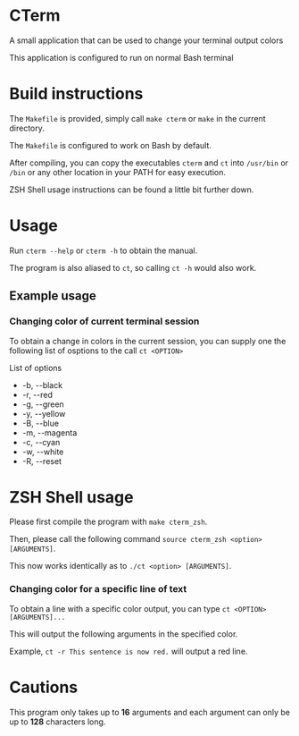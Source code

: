 # CTerm

A small application that can be used to change your terminal output colors

This application is configured to run on normal Bash terminal

# Build instructions

The `Makefile` is provided, simply call `make cterm` or `make` in the current directory. 

The `Makefile` is configured to work on Bash by default. 

After compiling, you can copy the executables `cterm` and `ct` into `/usr/bin` or `/bin` or any other location in your PATH for easy execution. 

ZSH Shell usage instructions can be found a little bit further down. 

# Usage

Run `cterm --help` or `cterm -h` to obtain the manual. 

The program is also aliased to `ct`, so calling `ct -h` would also work. 

## Example usage

### Changing color of current terminal session

To obtain a change in colors in the current session, you can supply one the following list of osptions to the call `ct <OPTION>`

List of options
  * -b, --black
  * -r, --red
  * -g, --green
  * -y, --yellow
  * -B, --blue
  * -m, --magenta
  * -c, --cyan
  * -w, --white
  * -R, --reset

# ZSH Shell usage

Please first compile the program with `make cterm_zsh`. 

Then, please call the following command `source cterm_zsh <option> [ARGUMENTS]`. 

This now works identically as to `./ct <option> [ARGUMENTS]`.

### Changing color for a specific line of text

To obtain a line with a specific color output, you can type `ct <OPTION> [ARGUMENTS]...`

This will output the following arguments in the specified color. 

Example, `ct -r This sentence is now red.` will output a red line.

# Cautions

This program only takes up to **16** arguments and each argument can only be up to **128** characters long. 